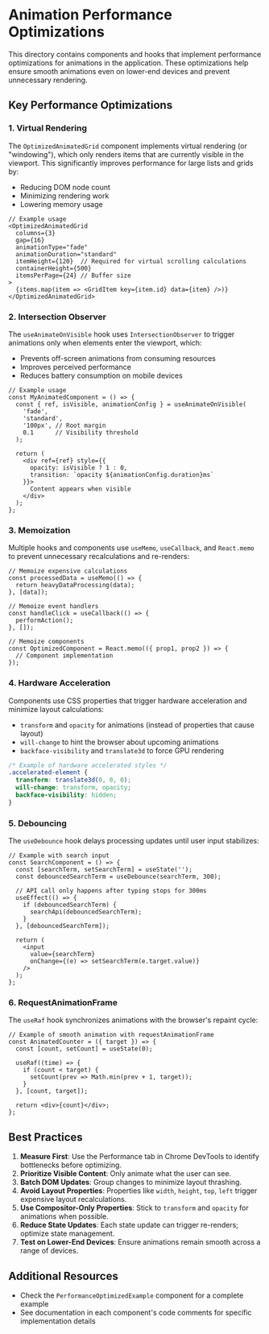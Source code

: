 # Animation Performance Optimizations

This directory contains components and hooks that implement performance optimizations for animations in the application. These optimizations help ensure smooth animations even on lower-end devices and prevent unnecessary rendering.

## Key Performance Optimizations

### 1. Virtual Rendering

The `OptimizedAnimatedGrid` component implements virtual rendering (or "windowing"), which only renders items that are currently visible in the viewport. This significantly improves performance for large lists and grids by:

- Reducing DOM node count
- Minimizing rendering work
- Lowering memory usage

```tsx
// Example usage
<OptimizedAnimatedGrid
  columns={3}
  gap={16}
  animationType="fade"
  animationDuration="standard"
  itemHeight={120}  // Required for virtual scrolling calculations
  containerHeight={500}
  itemsPerPage={24} // Buffer size
>
  {items.map(item => <GridItem key={item.id} data={item} />)}
</OptimizedAnimatedGrid>
```

### 2. Intersection Observer

The `useAnimateOnVisible` hook uses `IntersectionObserver` to trigger animations only when elements enter the viewport, which:

- Prevents off-screen animations from consuming resources
- Improves perceived performance
- Reduces battery consumption on mobile devices

```tsx
// Example usage
const MyAnimatedComponent = () => {
  const { ref, isVisible, animationConfig } = useAnimateOnVisible(
    'fade',
    'standard',
    '100px', // Root margin
    0.1      // Visibility threshold
  );

  return (
    <div ref={ref} style={{
      opacity: isVisible ? 1 : 0,
      transition: `opacity ${animationConfig.duration}ms`
    }}>
      Content appears when visible
    </div>
  );
};
```

### 3. Memoization

Multiple hooks and components use `useMemo`, `useCallback`, and `React.memo` to prevent unnecessary recalculations and re-renders:

```tsx
// Memoize expensive calculations
const processedData = useMemo(() => {
  return heavyDataProcessing(data);
}, [data]);

// Memoize event handlers
const handleClick = useCallback(() => {
  performAction();
}, []);

// Memoize components
const OptimizedComponent = React.memo(({ prop1, prop2 }) => {
  // Component implementation
});
```

### 4. Hardware Acceleration

Components use CSS properties that trigger hardware acceleration and minimize layout calculations:

- `transform` and `opacity` for animations (instead of properties that cause layout)
- `will-change` to hint the browser about upcoming animations
- `backface-visibility` and `translate3d` to force GPU rendering

```css
/* Example of hardware accelerated styles */
.accelerated-element {
  transform: translate3d(0, 0, 0);
  will-change: transform, opacity;
  backface-visibility: hidden;
}
```

### 5. Debouncing

The `useDebounce` hook delays processing updates until user input stabilizes:

```tsx
// Example with search input
const SearchComponent = () => {
  const [searchTerm, setSearchTerm] = useState('');
  const debouncedSearchTerm = useDebounce(searchTerm, 300);
  
  // API call only happens after typing stops for 300ms
  useEffect(() => {
    if (debouncedSearchTerm) {
      searchApi(debouncedSearchTerm);
    }
  }, [debouncedSearchTerm]);
  
  return (
    <input
      value={searchTerm}
      onChange={(e) => setSearchTerm(e.target.value)}
    />
  );
};
```

### 6. RequestAnimationFrame

The `useRaf` hook synchronizes animations with the browser's repaint cycle:

```tsx
// Example of smooth animation with requestAnimationFrame
const AnimatedCounter = ({ target }) => {
  const [count, setCount] = useState(0);
  
  useRaf((time) => {
    if (count < target) {
      setCount(prev => Math.min(prev + 1, target));
    }
  }, [count, target]);
  
  return <div>{count}</div>;
};
```

## Best Practices

1. **Measure First**: Use the Performance tab in Chrome DevTools to identify bottlenecks before optimizing.
2. **Prioritize Visible Content**: Only animate what the user can see.
3. **Batch DOM Updates**: Group changes to minimize layout thrashing.
4. **Avoid Layout Properties**: Properties like `width`, `height`, `top`, `left` trigger expensive layout recalculations.
5. **Use Compositor-Only Properties**: Stick to `transform` and `opacity` for animations when possible.
6. **Reduce State Updates**: Each state update can trigger re-renders; optimize state management.
7. **Test on Lower-End Devices**: Ensure animations remain smooth across a range of devices.

## Additional Resources

- Check the `PerformanceOptimizedExample` component for a complete example
- See documentation in each component's code comments for specific implementation details 